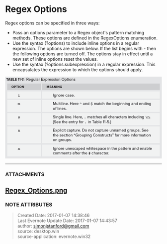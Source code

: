 # Regex Options

Regex options can be specified in three ways:

  * Pass an options parameter to a Regex object's pattern matching methods. These options are defined in the RegexOptions enumeration.
  * Use the syntax (?options) to include inline options in a regular expression. The options are shown below. If the list begins with - then the following options are turned off. The options stay in effect until a new set of inline options reset the values.
  * Use the syntax (?options:subexpression) in a regular expression. This encapsulates the expression to which the options should apply.

  

![noteattachment1][9dfdf018fe8a1d65ec2bb4ca355f7dc4]


---
### ATTACHMENTS
[9dfdf018fe8a1d65ec2bb4ca355f7dc4]: media/Regex_Options.png
[Regex_Options.png](media/Regex_Options.png)
---
### NOTE ATTRIBUTES
>Created Date: 2017-01-07 14:38:46  
>Last Evernote Update Date: 2017-01-07 14:43:57  
>author: simonjstanford@gmail.com  
>source: desktop.win  
>source-application: evernote.win32  
<!--stackedit_data:
eyJoaXN0b3J5IjpbLTEwNDIzOTkwNjddfQ==
-->